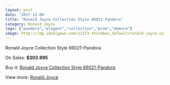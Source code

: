 ```yaml
---
layout: post
date: '2017-12-06'
title: "Ronald Joyce Collection Style 66021-Pandora"
category: Ronald Joyce
tags: ["pandora","elegant","collection","prom","demure"]
image: http://img.idealgown.com/11373-thickbox_default/ronald-joyce-collection-style-66021-pandora.jpg
---
```

Ronald Joyce Collection Style 66021-Pandora

On Sales: **$303.995**
<a href="https://www.idealgown.com/en/ronald-joyce/4657-ronald-joyce-collection-style-66021-pandora.html"><amp-img layout="responsive" width="600" height="600" src="//img.idealgown.com/11373-thickbox_default/ronald-joyce-collection-style-66021-pandora.jpg" alt="Ronald Joyce Collection Style 66021-Pandora 0" /></a>
<a href="https://www.idealgown.com/en/ronald-joyce/4657-ronald-joyce-collection-style-66021-pandora.html"><amp-img layout="responsive" width="600" height="600" src="//img.idealgown.com/11375-thickbox_default/ronald-joyce-collection-style-66021-pandora.jpg" alt="Ronald Joyce Collection Style 66021-Pandora 1" /></a>
<a href="https://www.idealgown.com/en/ronald-joyce/4657-ronald-joyce-collection-style-66021-pandora.html"><amp-img layout="responsive" width="600" height="600" src="//img.idealgown.com/11374-thickbox_default/ronald-joyce-collection-style-66021-pandora.jpg" alt="Ronald Joyce Collection Style 66021-Pandora 2" /></a>

Buy it: [Ronald Joyce Collection Style 66021-Pandora](https://www.idealgown.com/en/ronald-joyce/4657-ronald-joyce-collection-style-66021-pandora.html "Ronald Joyce Collection Style 66021-Pandora")

View more: [Ronald Joyce](https://www.idealgown.com/en/56-ronald-joyce "Ronald Joyce")